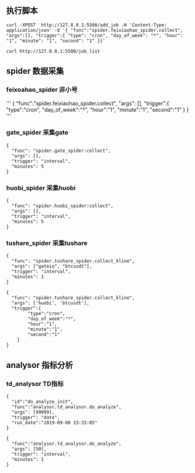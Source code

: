## 执行脚本

```
curl -XPOST  http://127.0.0.1:5500/add_job -H 'Content-Type: application/json' -d '{ "func":"spider.feixiaohao_spider.collect", "args":[], "trigger":{ "type": "cron", "day_of_week": "*", "hour": "1", "minute": "1", "second": "1" }}'

curl http://127.0.0.1:5500/job_list
```

## spider 数据采集

### feixoahao_spider 非小号

'''
{
  "func":"spider.feixiaohao_spider.collect",
  "args": [],
  "trigger":{
    "type":"cron",
    "day_of_week":"*",
    "hour":"1",
    "minute":"1",
    "second":"1"
  }
}
'''

### gate_spider 采集gate

```
{
  "func": "spider.gate_spider:collect",
  "args": [],
  "trigger": "interval",
  "minutes": 5
}
```

### huobi_spider 采集huobi

```
{
  "func": "spider.huobi_spider:collect",
  "args": [],
  "trigger": "interval",
  "minutes": 5
}
```

### tushare_spider 采集tushare

```
{
  "func": "spider.tushare_spider.collect_kline",
  "args": ["gateio", "btcusdt"],
  "trigger": "interval",
  "minutes": 1
}

{
  "func": "spider.tushare_spider.collect_kline",
  "args": ['huobi', 'btcusdt'],
  "trigger":{
        "type":"cron",
        "day_of_week":"*",
        "hour":"1",
        "minute":"1",
        "second":"1"
    }
}
```

## analysor 指标分析

### td_analysor TD指标

```
{
  "id":"do_analyze_init",
  "func":"analysor.td_analysor.do_analyze",
  "args": [99999],
  "trigger": "date",
  "run_date":"2019-09-08 15:33:05"
}

{
  "func":"analysor.td_analysor.do_analyze",
  "args": [50],
  "trigger": "interval",
  "minutes": 1
}
```
